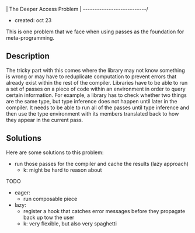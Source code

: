 | The Deeper Access Problem |
\---------------------------/
- created: oct 23

This is one problem that we face when using passes as the foundation for
meta-programming.

Description
-----------

The tricky part with this comes where the library may not know something is
wrong or may have to reduplicate computation to prevent errors that already
exist within the rest of the compiler.  Libraries have to be able to run a set
of passes on a piece of code within an environment in order to query certain
information.  For example, a library has to check whether two things are the
same type, but type inference does not happen until later in the compiler.  It
needs to be able to run all of the passes until type inference and then use the
type environment with its members translated back to how they appear in the
current pass.

Solutions
---------

Here are some solutions to this problem:
- run those passes for the compiler and cache the results (lazy approach)
  - k: might be hard to reason about

TODO
- eager:
  - run composable piece
- lazy:
  - register a hook that catches error messages before they propagate back up tow
  the user
  - k: very flexible, but also very spaghetti
